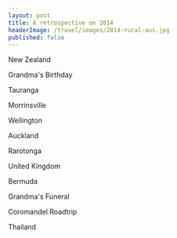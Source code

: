 ```yaml
---
layout: post
title: A retrospective on 2014
headerImage: /travel/images/2014-rural-aus.jpg
published: false
---
```


New Zealand

Grandma's Birthday

Tauranga

Morrinsville

Wellington

Auckland

Rarotonga

United Kingdom

Bermuda

Grandma's Funeral

Coromandel Roadtrip

Thailand



